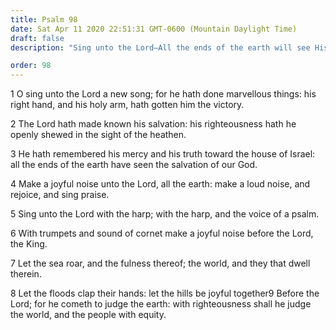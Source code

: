 ```yaml
---
title: Psalm 98
date: Sat Apr 11 2020 22:51:31 GMT-0600 (Mountain Daylight Time)
draft: false
description: "Sing unto the Lord—All the ends of the earth will see His salvation—He comes to judge all men with equity and righteousness."

order: 98
---
```

    
1 O sing unto the Lord a new song; for he hath done marvellous things: his right hand, and his holy arm, hath gotten him the victory.

2 The Lord hath made known his salvation: his righteousness hath he openly shewed in the sight of the heathen.

3 He hath remembered his mercy and his truth toward the house of Israel: all the ends of the earth have seen the salvation of our God.

4 Make a joyful noise unto the Lord, all the earth: make a loud noise, and rejoice, and sing praise.

5 Sing unto the Lord with the harp; with the harp, and the voice of a psalm.

6 With trumpets and sound of cornet make a joyful noise before the Lord, the King.

7 Let the sea roar, and the fulness thereof; the world, and they that dwell therein.

8 Let the floods clap their hands: let the hills be joyful together9 Before the Lord; for he cometh to judge the earth: with righteousness shall he judge the world, and the people with equity.
